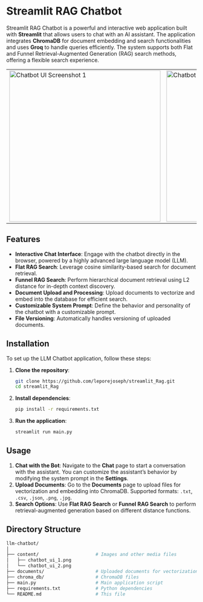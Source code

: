 # Streamlit RAG Chatbot
Streamlit RAG Chatbot is a powerful and interactive web application built with **Streamlit** that allows users to chat with an AI assistant. The application integrates **ChromaDB** for document embedding and search functionalities and uses **Groq** to handle queries efficiently. The system supports both Flat and Funnel Retrieval-Augmented Generation (RAG) search methods, offering a flexible search experience.

<table>
  <tr>
    <td>
      <img src="Streamlit_RAG_Upload.png" alt="Chatbot UI Screenshot 1" width="400"/>
    </td>
    <td>
      <img src="Streamlit_RAG_Results.png" alt="Chatbot UI Screenshot 2" width="400"/>
    </td>
  </tr>
</table>

## Features

- **Interactive Chat Interface**: Engage with the chatbot directly in the browser, powered by a highly advanced large language model (LLM).
- **Flat RAG Search**: Leverage cosine similarity-based search for document retrieval.
- **Funnel RAG Search**: Perform hierarchical document retrieval using L2 distance for in-depth context discovery.
- **Document Upload and Processing**: Upload documents to vectorize and embed into the database for efficient search.
- **Customizable System Prompt**: Define the behavior and personality of the chatbot with a customizable prompt.
- **File Versioning**: Automatically handles versioning of uploaded documents.

## Installation

To set up the LLM Chatbot application, follow these steps:

1. **Clone the repository**:
    ```sh
    git clone https://github.com/leporejoseph/streamlit_Rag.git
    cd streamlit_Rag
    ```

2. **Install dependencies**:
    ```sh
    pip install -r requirements.txt
    ```

3. **Run the application**:
    ```sh
    streamlit run main.py
    ```

## Usage

1. **Chat with the Bot**: Navigate to the **Chat** page to start a conversation with the assistant. You can customize the assistant’s behavior by modifying the system prompt in the **Settings**.
2. **Upload Documents**: Go to the **Documents** page to upload files for vectorization and embedding into ChromaDB. Supported formats: `.txt`, `.csv`, `.json`, `.png`, `.jpg`.
3. **Search Options**: Use **Flat RAG Search** or **Funnel RAG Search** to perform retrieval-augmented generation based on different distance functions.

## Directory Structure

```sh
llm-chatbot/
│
├── content/                     # Images and other media files
│   ├── chatbot_ui_1.png
│   └── chatbot_ui_2.png
├── documents/                   # Uploaded documents for vectorization
├── chroma_db/                   # ChromaDB files
├── main.py                      # Main application script
├── requirements.txt             # Python dependencies
└── README.md                    # This file

